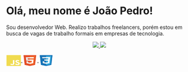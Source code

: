 # Olá, meu nome é João Pedro!
<p>Sou desenvolvedor Web. Realizo trabalhos freelancers, porém estou em busca de vagas de trabalho formais em empresas de tecnologia.</p>

<div align="center">
  <a href="https://github.com/joaopedrofcl">
  <img height="180em" src="https://github-readme-stats.vercel.app/api?username=joaopedrofcl&show_icons=true&theme=dracula&include_all_commits=true&count_private=true"/>
  <img height="180em" src="https://github-readme-stats.vercel.app/api/top-langs/?username=joaopedrofcl&layout=compact&langs_count=7&theme=dracula"/>
</div>
<div style="display: inline_block"><br>
  <img align="center" alt="Joao-Js" height="30" width="40" src="https://raw.githubusercontent.com/devicons/devicon/master/icons/javascript/javascript-plain.svg">
  <img align="center" alt="Joao-HTML" height="30" width="40" src="https://raw.githubusercontent.com/devicons/devicon/master/icons/html5/html5-original.svg">
  <img align="center" alt="Joao-CSS" height="30" width="40" src="https://raw.githubusercontent.com/devicons/devicon/master/icons/css3/css3-original.svg">
 
  
